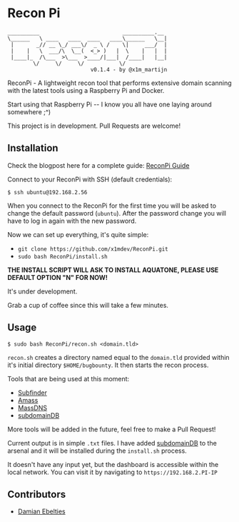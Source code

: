 # Recon Pi

```
__________                          __________.__ 
\______   \ ____   ____  ____   ____\______   \__|
 |       _// __ \_/ ___\/  _ \ /    \|     ___/  |
 |    |   \  ___/\  \__(  <_> )   |  \    |   |  |
 |____|_  /\___  >\___  >____/|___|  /____|   |__|
        \/     \/     \/           \/             
                          v0.1.4 - by @x1m_martijn
```

ReconPi - A lightweight recon tool that performs extensive domain scanning with the latest tools using a Raspberry Pi and Docker.

Start using that Raspberry Pi -- I know you all have one laying around somewhere ;^)

This project is in development. Pull Requests are welcome!

## Installation

Check the blogpost here for a complete guide: [ReconPi Guide](https://x1m.nl/posts/recon-pi/)

Connect to your ReconPi with SSH (default credentials):

```
$ ssh ubuntu@192.168.2.56
```

When you connect to the ReconPi for the first time you will be asked to change the default password (`ubuntu`). After the password change you will have to log in again with the new password.

Now we can set up everything, it's quite simple: 

 - `git clone https://github.com/x1mdev/ReconPi.git`
 - `sudo bash ReconPi/install.sh`

**THE INSTALL SCRIPT WILL ASK TO INSTALL AQUATONE, PLEASE USE DEFAULT OPTION "N" FOR NOW!**

It's under development.

Grab a cup of coffee since this will take a few minutes.

## Usage

```
$ sudo bash ReconPi/recon.sh <domain.tld>
```

`recon.sh` creates a directory named equal to the `domain.tld` provided within it's initial directory `$HOME/bugbounty`. It then starts the recon process.

Tools that are being used at this moment:

 - [Subfinder](https://github.com/Ice3man543/subfinder)
 - [Amass](https://github.com/caffix/amass)
 - [MassDNS](https://github.com/blechschmidt/massdns)
 - [subdomainDB](https://github.com/smiegles/subdomainDB)

More tools will be added in the future, feel free to make a Pull Request!

Current output is in simple `.txt` files. I have added [subdomainDB](https://github.com/smiegles/subdomainDB) to the arsenal and it will be installed during the `install.sh` process.

It doesn't have any input yet, but the dashboard is accessible within the local network. You can visit it by navigating to `https://192.168.2.PI-IP`

## Contributors

 - [Damian Ebelties](https://github.com/ebelties) 
